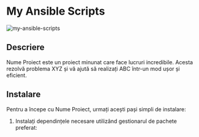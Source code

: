 # My Ansible Scripts

![my-ansible-scripts](assets/logo.ico)

## Descriere

Nume Proiect este un proiect minunat care face lucruri incredibile. Acesta rezolvă problema XYZ și vă ajută să realizați ABC într-un mod ușor și eficient.

## Instalare

Pentru a începe cu Nume Proiect, urmați acești pași simpli de instalare:

1. Instalați dependințele necesare utilizând gestionarul de pachete preferat:
